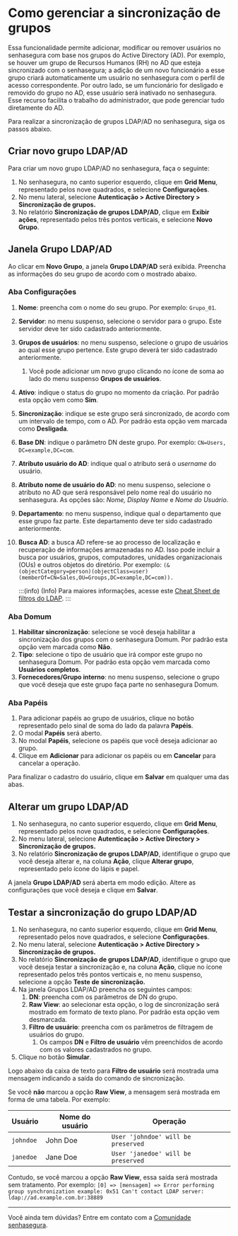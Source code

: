 # Como gerenciar a sincronização de grupos

Essa funcionalidade permite adicionar, modificar ou remover usuários no senhasegura com base nos grupos do Active Directory (AD). Por exemplo, se houver um grupo de Recursos Humanos (RH) no AD que esteja sincronizado com o senhasegura; a adição de um novo funcionário a esse grupo criará automaticamente um usuário no senhasegura com o perfil de acesso correspondente. Por outro lado, se um funcionário for desligado e removido do grupo no AD, esse usuário será inativado no senhasegura. Esse recurso facilita o trabalho do administrador, que pode gerenciar tudo diretamente do AD.

Para realizar a sincronização de grupos LDAP/AD no senhasegura, siga os passos abaixo.

## Criar novo grupo LDAP/AD

Para criar um novo grupo LDAP/AD no senhasegura, faça o seguinte:

1. No senhasegura, no canto superior esquerdo, clique em **Grid Menu**, representado pelos nove quadrados, e selecione **Configurações**.  
2. No menu lateral, selecione **Autenticação \> Active Directory \> Sincronização de grupos.**  
3. No relatório **Sincronização de grupos LDAP/AD**, clique em **Exibir ações**, representado pelos três pontos verticais, e selecione **Novo Grupo**.

## Janela Grupo LDAP/AD

Ao clicar em **Novo Grupo**, a janela **Grupo LDAP/AD** será exibida. Preencha as informações do seu grupo de acordo com o mostrado abaixo.

### Aba Configurações

1. **Nome**: preencha com o nome do seu grupo. Por exemplo: `Grupo_01`.  
2. **Servidor**: no menu suspenso, selecione o servidor para o grupo. Este servidor deve ter sido cadastrado anteriormente.  
3. **Grupos de usuários**: no menu suspenso, selecione o grupo de usuários ao qual esse grupo pertence. Este grupo deverá ter sido cadastrado anteriormente.  
   1. Você pode adicionar um novo grupo clicando no ícone de soma ao lado do menu suspenso **Grupos de usuários**.  
4. **Ativo**: indique o status do grupo no momento da criação. Por padrão esta opção vem como **Sim**.  
5. **Sincronização**: indique se este grupo será sincronizado, de acordo com um intervalo de tempo, com o AD. Por padrão esta opção vem marcada como **Desligada**.  
6. **Base DN**: indique o parâmetro DN deste grupo. Por exemplo: `CN=Users, DC=example,DC=com`.  
7. **Atributo usuário do AD**: indique qual o atributo será o *username* do usuário.  
8. **Atributo nome de usuário do AD**: no menu suspenso, selecione o atributo no AD que será responsável pelo nome real do usuário no senhasegura. As opções são: *Nome, Display Name* e *Nome do Usuário*.  
9. **Departamento**: no menu suspenso, indique qual o departamento que esse grupo faz parte. Este departamento deve ter sido cadastrado anteriormente.  
10. **Busca AD**: a busca AD refere-se ao processo de localização e recuperação de informações armazenadas no AD. Isso pode incluir a busca por usuários, grupos, computadores, unidades organizacionais (OUs) e outros objetos do diretório. Por exemplo: `(&(objectCategory=person)(objectClass=user)(memberOf=CN=Sales,OU=Groups,DC=example,DC=com)).`

    :::(info) (Info)
    Para maiores informações, acesse este [Cheat Sheet de filtros do LDAP](https://cheatography.com/pamymaf/cheat-sheets/ldap-filters/).
    :::

### Aba Domum

1. **Habilitar sincronização**: selecione se você deseja habilitar a sincronização dos grupos com o senhasegura Domum. Por padrão esta opção vem marcada como **Não**.  
2. **Tipo**: selecione o tipo de usuário que irá compor este grupo no senhasegura Domum. Por padrão esta opção vem marcada como **Usuários completos**.  
3. **Fornecedores/Grupo interno**: no menu suspenso, selecione o grupo que você deseja que este grupo faça parte no senhasegura Domum.

### Aba Papéis

1. Para adicionar papéis ao grupo de usuários, clique no botão representado pelo sinal de soma do lado da palavra **Papéis**.   
2. O modal **Papéis** será aberto.  
3. No modal **Papéis**, selecione os papéis que você deseja adicionar ao grupo.  
4. Clique em **Adicionar** para adicionar os papéis ou em **Cancelar** para cancelar a operação.

Para finalizar o cadastro do usuário, clique em **Salvar** em qualquer uma das abas.

## Alterar um grupo LDAP/AD

1. No senhasegura, no canto superior esquerdo, clique em **Grid Menu**, representado pelos nove quadrados, e selecione **Configurações**.  
2. No menu lateral, selecione **Autenticação \> Active Directory \> Sincronização de grupos.**  
3. No relatório **Sincronização de grupos LDAP/AD**, identifique o grupo que você deseja alterar e, na coluna **Ação**, clique **Alterar grupo**, representado pelo ícone do lápis e papel.

A janela **Grupo LDAP/AD** será aberta em modo edição. Altere as configurações que você deseja e clique em **Salvar**.

## Testar a sincronização do grupo LDAP/AD

1. No senhasegura, no canto superior esquerdo, clique em **Grid Menu**, representado pelos nove quadrados, e selecione **Configurações**.  
2. No menu lateral, selecione **Autenticação \> Active Directory \> Sincronização de grupos.**  
3. No relatório **Sincronização de grupos LDAP/AD**, identifique o grupo que você deseja testar a sincronização e, na coluna **Ação**, clique no ícone representado pelos três pontos verticais e, no menu suspenso, selecione a opção **Teste de sincronização.**  
4. Na janela Grupos LDAP/AD preencha os seguintes campos:  
   1. **DN**: preencha com os parâmetros de DN do grupo.  
   2. **Raw View**: ao selecionar esta opção, o log de sincronização será mostrado em formato de texto plano. Por padrão esta opção vem desmarcada.  
   3. **Filtro de usuário**: preencha com os parâmetros de filtragem de usuários do grupo.  
      1. Os campos **DN** e **Filtro de usuário** vêm preenchidos de acordo com os valores cadastrados no grupo.  
5. Clique no botão **Simular**.

Logo abaixo da caixa de texto para **Filtro de usuário** será mostrada uma mensagem indicando a saída do comando de sincronização. 

Se você **não** marcou a opção **Raw View**, a mensagem será mostrada em forma de uma tabela. Por exemplo:

| Usuário | Nome do usuário | Operação |
| ----- | ----- | ----- |
| `johndoe` | John Doe | `User 'johndoe' will be preserved` |
| `janedoe` | Jane Doe | `User 'janedoe' will be preserved` |

Contudo, se você marcou a opção **Raw View**, essa saída será mostrada sem tratamento. Por exemplo: `[0] => [mensagem] => Error performing group synchronization example: 0x51 Can't contact LDAP server: ldap://ad.example.com.br:38889`  

---

Você ainda tem dúvidas? Entre em contato com a [Comunidade senhasegura](https://community.senhasegura.io/).